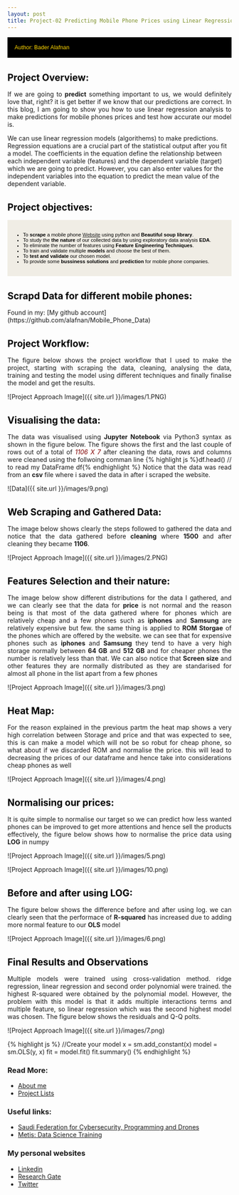```yaml
---
layout: post
title: Project-02 Predicting Mobile Phone Prices using Linear Regression
---
```




<div style="margin-bottom: 1rem;   padding: 1rem;   color: #FFD700;   background-color: #000000; font-family: Arial, Helvetica, sans-serif; font-size:0.9em;">
Author: Bader Alafnan
</div>

<h1 style="font-size:1.5em; color:#000000; margin-top: 2rem; margin-bottom: 1rem;">Project Overview:</h1>

<p style="text-align: justify; text-justify: inter-word;"> If we are going to <strong>predict</strong> something important to us, we would definitely love that, right? it is get better if we know that our predictions are correct. In this blog, I am going to show you how to use linear regression analysis to make predictions for mobile phones prices and test how accurate our model is. 

We can use linear regression models (algorithems) to make predictions. Regression equations are a crucial part of the statistical output after you fit a model. The coefficients in the equation define the relationship between each independent variable (features) and the dependent variable (target) which we are going to predict. However, you can also enter values for the independent variables into the equation to predict the mean value of the dependent variable.</p>

<h1 style="font-size:1.5em; color:#000000; margin-top: 2rem; margin-bottom: 1rem;">Project objectives:</h1>

<div style="margin-bottom: 1.2rem; padding: 1rem;   color: #000000;   background-color: #F0EDE5; font-family: Arial, Helvetica, sans-serif; font-size:0.8em; text-align: left;" >
  <ul>
  <li>To <strong>scrape</strong> a mobile phone <a href="https://www.flipkart.com/mobile-phones-store">Website</a> using python and <strong>Beautiful soup library</strong>.</li>
    <li>To study the <strong>the nature</strong> of our collected data by using exploratory data analysis <strong>EDA</strong>.</li>
    <li>To eliminate the number of features using <strong>Feature Engineering Techniques</strong>.</li> 
  <li>To train and validate multiple <strong>models</strong> and choose the best of them.</li>
    <li>To <strong>test and validate</strong> our chosen model.</li>
    <li>To provide some <strong>bussiness solutions</strong> and <strong>prediction</strong> for mobile phone companies.</li> </ul></div>


<h1 style="font-size:1.5em; color:#000000; margin-top: 2rem; margin-bottom: 1rem;">Scrapd Data for different mobile phones:</h1>
Found in my: [My github account](https://github.com/alafnan/Mobile_Phone_Data)


<h1 style="font-size:1.5em; color:#000000; margin-top: 2rem; margin-bottom: 1rem;">Project Workflow:</h1>
<p style="text-align: justify; text-justify: inter-word;"> The figure below shows the project workflow that I used to make the project, starting with scraping the data, cleaning, analysing the data, training and testing the model using different techniques and finally finalise the model and get the results. </p>
![Project Approach Image]({{ site.url }}/images/1.PNG)

<h1 style="font-size:1.5em; color:#000000; margin-top: 2rem; margin-bottom: 1rem;">Visualising the data:</h1>
<p style="text-align: justify; text-justify: inter-word;"> The data was visualised using <strong>Jupyter Notebook</strong> via Python3 syntax as shown in the figure below. The figure shows the first and the last couple of rows out of a total of <i style="color:Maroon;">1106 X 7</i> after cleaning the data, rows and columns were cleaned using the follwoing comman line {% highlight js %}df.head()      // to read my DataFrame df{% endhighlight %} Notice that the data was read from an <strong>csv</strong> file where i saved the data in after i scraped the website. </p>
![Data]({{ site.url }}/images/9.png)

<h1 style="font-size:1.5em; color:#000000; margin-top: 2rem; margin-bottom: 1rem;">Web Scraping and Gathered Data:</h1>
<p style="text-align: justify; text-justify: inter-word;"> The image below shows clearly the steps followed to gathered the data and notice that the data gathered before <strong>cleaning</strong> where <strong>1500</strong> and after cleaning they became <strong>1106</strong>.</p>

![Project Approach Image]({{ site.url }}/images/2.PNG)



<h1 style="font-size:1.5em; color:#000000; margin-top: 2rem; margin-bottom: 1rem;">Features Selection and their nature:</h1>
<p style="text-align: justify; text-justify: inter-word;">The image below show different distributions for the data I gathered, and we can clearly see that the data for <strong>price</strong> is not normal and the reason being is that most of the data gathered where for phones which are relatively cheap and a few phones such as <strong>iphones</strong> and <strong>Samsung</strong> are relatively expensive but few. the same thing is applied to <strong>ROM Storgae</strong> of the phones which are offered by the website. we can see that for expensive phones such as <strong>iphones</strong> and <strong>Samsung</strong> they tend to have a very high storage normally between <strong>64 GB</strong> and <strong>512 GB</strong> and for cheaper phones the number is relatively less than that. We can also notice that <strong>Screen size</strong> and other features they are normally distributed as they are standarised for almost all phone in the list apart from a few phones</p>

![Project Approach Image]({{ site.url }}/images/3.png)

<h1 style="font-size:1.5em; color:#000000; margin-top: 2rem; margin-bottom: 1rem;">Heat Map:</h1>
<p style="text-align: justify; text-justify: inter-word;">For the reason explained in the previous partm the heat map shows a very high correlation between Storage and price and that was expected to see, this is can make a model which will not be so robut for cheap phone, so what about if we discarded ROM and normalise the price. this will lead to decreasing the prices of our dataframe and hence take into considerations cheap phones as well</p>

![Project Approach Image]({{ site.url }}/images/4.png)

<h1 style="font-size:1.5em; color:#000000; margin-top: 2rem; margin-bottom: 1rem;">Normalising our prices:</h1>
<p style="text-align: justify; text-justify: inter-word;">It is quite simple to normalise our target so we can predict how less wanted phones can be improved to get more attentions and hence sell the products effectively, the figure below shows how to normalise the price data using <strong>LOG</strong> in numpy</p>

![Project Approach Image]({{ site.url }}/images/5.png)


![Project Approach Image]({{ site.url }}/images/10.png)

<h1 style="font-size:1.5em; color:#000000; margin-top: 2rem; margin-bottom: 1rem;">Before and after using LOG:</h1>
<p style="text-align: justify; text-justify: inter-word;">The figure below shows the difference before and after using log. we can clearly seen that the performace of <strong>R-squared</strong> has increased due to adding more normal feature to our <strong>OLS</strong> model</p>

![Project Approach Image]({{ site.url }}/images/6.png)


<h1 style="font-size:1.5em; color:#000000; margin-top: 2rem; margin-bottom: 1rem;">Final Results and Observations</h1>
<p style="text-align: justify; text-justify: inter-word;">Multiple models were trained using cross-validation method. ridge regression, linear regression and second order polynomial were trained. the highest R-squared were obtained by the polynomial model. However, the problem with this model is that it adds multiple interactions terms and multiple feature, so linear regression which was the second highest model was chosen. The figure below shows the residuals and Q-Q polts.</p>

![Project Approach Image]({{ site.url }}/images/7.png)

{% highlight js %}
//Create your model
x = sm.add_constant(x)
model = sm.OLS(y, x)
fit = model.fit()
fit.summary()
{% endhighlight %}











### Read More:
* [About me](https://alafnan.github.io/about%20me/)
* [Project Lists](https://alafnan.github.io/archive/)

### Useful links:

* [Saudi Federation for Cybersecurity, Programming and Drones](https://safcsp.org.sa/en.html)
* [Metis: Data Science Training](https://www.thisismetis.com/)


### My personal websites  

* [Linkedin](https://www.linkedin.com/in/bader-alafnan-353480122/)
* [Research Gate](https://www.researchgate.net/profile/Bader_Alafnan)
* [Twitter](https://twitter.com/BaderAlafnan1)



[^fn-sample_footnote]: Handy! Now click the return link to go back.
